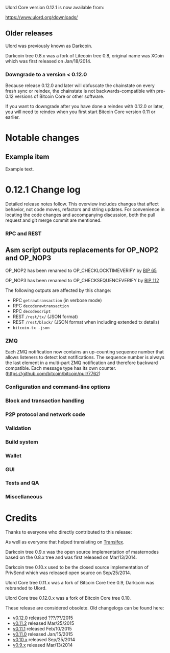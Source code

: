 Ulord Core version 0.12.1 is now available from:

  <https://www.ulord.org/downloads/>




Older releases
--------------

Ulord was previously known as Darkcoin.

Darkcoin tree 0.8.x was a fork of Litecoin tree 0.8, original name was XCoin
which was first released on Jan/18/2014.

### Downgrade to a version < 0.12.0

Because release 0.12.0 and later will obfuscate the chainstate on every
fresh sync or reindex, the chainstate is not backwards-compatible with
pre-0.12 versions of Bitcoin Core or other software.

If you want to downgrade after you have done a reindex with 0.12.0 or later,
you will need to reindex when you first start Bitcoin Core version 0.11 or
earlier.

Notable changes
===============

Example item
---------------------------------------

Example text.

0.12.1 Change log
=================

Detailed release notes follow. This overview includes changes that affect
behavior, not code moves, refactors and string updates. For convenience in locating
the code changes and accompanying discussion, both the pull request and
git merge commit are mentioned.

### RPC and REST

Asm script outputs replacements for OP_NOP2 and OP_NOP3
-------------------------------------------------------

OP_NOP2 has been renamed to OP_CHECKLOCKTIMEVERIFY by [BIP 
65](https://github.com/bitcoin/bips/blob/master/bip-0065.mediawiki)

OP_NOP3 has been renamed to OP_CHECKSEQUENCEVERIFY by [BIP 
112](https://github.com/bitcoin/bips/blob/master/bip-0112.mediawiki)

The following outputs are affected by this change:
- RPC `getrawtransaction` (in verbose mode)
- RPC `decoderawtransaction`
- RPC `decodescript`
- REST `/rest/tx/` (JSON format)
- REST `/rest/block/` (JSON format when including extended tx details)
- `bitcoin-tx -json`

### ZMQ

Each ZMQ notification now contains an up-counting sequence number that allows
listeners to detect lost notifications.
The sequence number is always the last element in a multi-part ZMQ notification and
therefore backward compatible.
Each message type has its own counter.
(https://github.com/bitcoin/bitcoin/pull/7762)

### Configuration and command-line options

### Block and transaction handling

### P2P protocol and network code

### Validation

### Build system

### Wallet

### GUI

### Tests and QA

### Miscellaneous

Credits
=======

Thanks to everyone who directly contributed to this release:


As well as everyone that helped translating on [Transifex](https://www.transifex.com/projects/p/bitcoin/).

Darkcoin tree 0.9.x was the open source implementation of masternodes based on
the 0.8.x tree and was first released on Mar/13/2014.

Darkcoin tree 0.10.x used to be the closed source implementation of PrivSend
which was released open source on Sep/25/2014.

Ulord Core tree 0.11.x was a fork of Bitcoin Core tree 0.9, Darkcoin was rebranded
to Ulord.

Ulord Core tree 0.12.0.x was a fork of Bitcoin Core tree 0.10.

These release are considered obsolete. Old changelogs can be found here:

- [v0.12.0](release-notes/ulord/release-notes-0.12.0.md) released ???/??/2015
- [v0.11.2](release-notes/ulord/release-notes-0.11.2.md) released Mar/25/2015
- [v0.11.1](release-notes/ulord/release-notes-0.11.1.md) released Feb/10/2015
- [v0.11.0](release-notes/ulord/release-notes-0.11.0.md) released Jan/15/2015
- [v0.10.x](release-notes/ulord/release-notes-0.10.0.md) released Sep/25/2014
- [v0.9.x](release-notes/ulord/release-notes-0.9.0.md) released Mar/13/2014

